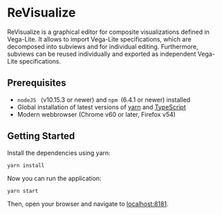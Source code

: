 # ReVisualize
ReVisualize is a graphical editor for composite visualizations defined in Vega-Lite.
It allows to import Vega-Lite specifications, which are decomposed into subviews and for individual editing.
Furthermore, subviews can be reused individually and exported as independent Vega-Lite specifications.

## Prerequisites
* ```nodeJS ``` (v10.15.3 or newer) and ```npm ```(6.4.1 or newer) installed
* Global installation of latest versions of [yarn](https://github.com/yarnpkg/yarn) and [TypeScript](https://typescript.com)
* Modern webbrowser (Chrome v60 or later, Firefox v54)

## Getting Started

Install the dependencies using yarn:
```
yarn install
```

Now you can run the application:

```
yarn start
```

Then, open your browser and navigate to [localhost:8181](http://localhost:8181).
